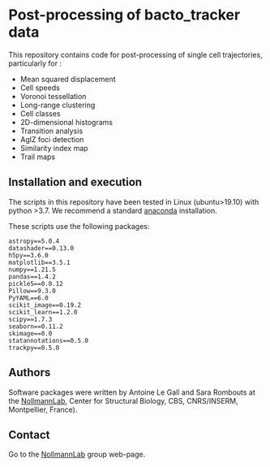 # Post-processing of bacto_tracker data

This repository contains code for post-processing of single cell trajectories, particularly for :

- Mean squared displacement
- Cell speeds
- Voronoi tessellation
- Long-range clustering
- Cell classes
- 2D-dimensional histograms
- Transition analysis
- AglZ foci detection
- Similarity index map
- Trail maps

## Installation and execution

The scripts in this repository have been tested in Linux (ubuntu>19.10) with python >3.7. We recommend a standard [anaconda](https://www.anaconda.com/) installation.

These scripts use the following packages:
```
astropy==5.0.4
datashader==0.13.0
h5py==3.6.0
matplotlib==3.5.1
numpy==1.21.5
pandas==1.4.2
pickle5==0.0.12
Pillow==9.3.0
PyYAML==6.0
scikit_image==0.19.2
scikit_learn==1.2.0
scipy==1.7.3
seaborn==0.11.2
skimage==0.0
statannotations==0.5.0
trackpy==0.5.0
```


## Authors

Software packages were written by Antoine Le Gall and Sara Rombouts at the [NollmannLab](https://www.nollmannlab.org/), Center for Structural Biology, CBS, CNRS/INSERM, Montpellier, France).

## Contact

Go to the [NollmannLab](https://www.nollmannlab.org/contact.html) group web-page.

